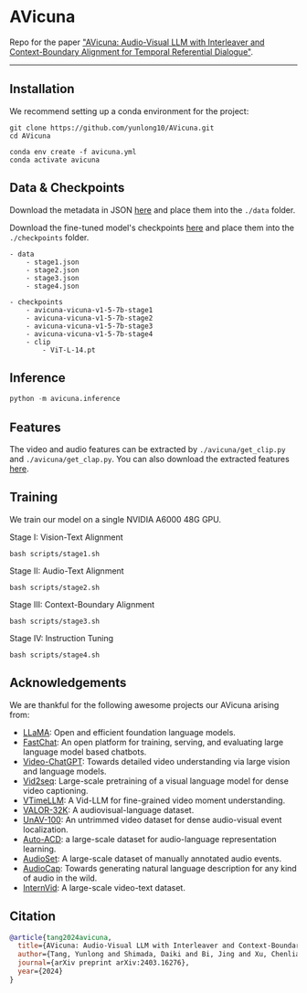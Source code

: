 # AVicuna
Repo for the paper ["AVicuna: Audio-Visual LLM with Interleaver and Context-Boundary Alignment for Temporal Referential Dialogue"](https://arxiv.org/abs/2403.16276).

---

## Installation

We recommend setting up a conda environment for the project:
```shell
git clone https://github.com/yunlong10/AVicuna.git
cd AVicuna

conda env create -f avicuna.yml
conda activate avicuna
```

## Data & Checkpoints
Download the metadata in JSON [here](https://drive.google.com/drive/folders/1KqdXVtXP8wyYIn6g-AJGeQqX_XS28OOy?usp=sharing) and place them into the `./data` folder.

Download the fine-tuned model's checkpoints [here](https://drive.google.com/drive/folders/1OaU59FW02pgM9iBg2X95x3o4EmlfYhli?usp=sharing) and place them into the `./checkpoints` folder.
```
- data
    - stage1.json
    - stage2.json
    - stage3.json
    - stage4.json

- checkpoints
    - avicuna-vicuna-v1-5-7b-stage1
    - avicuna-vicuna-v1-5-7b-stage2
    - avicuna-vicuna-v1-5-7b-stage3
    - avicuna-vicuna-v1-5-7b-stage4
    - clip
        - ViT-L-14.pt
```


## Inference

```python
python -m avicuna.inference
```

## Features
The video and audio features can be extracted by `./avicuna/get_clip.py` and `./avicuna/get_clap.py`. You can also download the extracted features [here]().



## Training
We train our model on a single NVIDIA A6000 48G GPU.

Stage I: Vision-Text Alignment
```shell
bash scripts/stage1.sh
```

Stage II: Audio-Text Alignment
```shell
bash scripts/stage2.sh
```

Stage III: Context-Boundary Alignment
```shell
bash scripts/stage3.sh
```

Stage IV: Instruction Tuning
```shell
bash scripts/stage4.sh
```


## Acknowledgements

We are thankful for the following awesome projects our AVicuna arising from:
* [LLaMA](https://github.com/facebookresearch/llama): Open and efficient foundation language models.
* [FastChat](https://github.com/lm-sys/FastChat): An open platform for training, serving, and evaluating large language model based chatbots.
* [Video-ChatGPT](https://github.com/mbzuai-oryx/Video-ChatGPT): Towards detailed video understanding via large vision and language models.
* [Vid2seq](https://github.com/google-research/scenic/tree/main/scenic/projects/vid2seq): Large-scale pretraining of a visual language model for dense video captioning.
* [VTimeLLM](https://github.com/huangb23/VTimeLLM): A Vid-LLM for fine-grained video moment understanding.
* [VALOR-32K](https://github.com/TXH-mercury/VALOR): A audiovisual-language dataset.
* [UnAV-100](https://unav100.github.io): An untrimmed video dataset for dense audio-visual event localization.
* [Auto-ACD](https://auto-acd.github.io): a large-scale dataset for audio-language representation learning.
* [AudioSet](https://research.google.com/audioset/index.html): A large-scale dataset of manually annotated audio events.
* [AudioCap](https://audiocaps.github.io): Towards generating natural language description for any kind of audio in the wild.
* [InternVid](https://github.com/OpenGVLab/InternVideo/tree/main/Data/InternVid): A large-scale video-text dataset.

## Citation


```bibtex
@article{tang2024avicuna,
  title={AVicuna: Audio-Visual LLM with Interleaver and Context-Boundary Alignment for Temporal Referential Dialogue},
  author={Tang, Yunlong and Shimada, Daiki and Bi, Jing and Xu, Chenliang},
  journal={arXiv preprint arXiv:2403.16276},
  year={2024}
}
```


